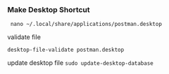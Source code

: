 ### Make Desktop Shortcut
``` nano ~/.local/share/applications/postman.desktop```


validate file

```desktop-file-validate postman.desktop```


update desktop file
```sudo update-desktop-database```
